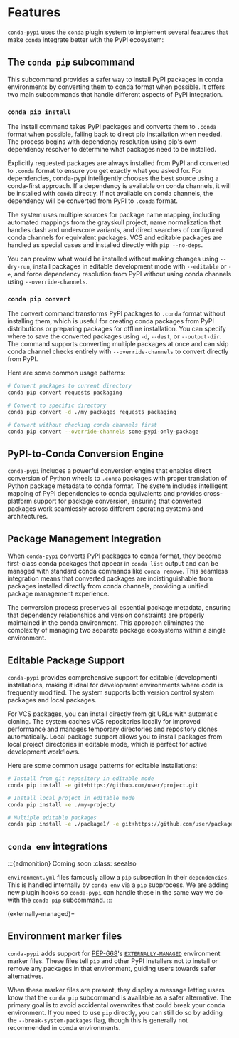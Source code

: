 # Features

`conda-pypi` uses the `conda` plugin system to implement several features
that make `conda` integrate better with the PyPI ecosystem:

## The `conda pip` subcommand

This subcommand provides a safer way to install PyPI packages in conda
environments by converting them to conda format when possible. It offers two
main subcommands that handle different aspects of PyPI integration.

### `conda pip install`

The install command takes PyPI packages and converts them to `.conda` format
when possible, falling back to direct pip installation when needed. The
process begins with dependency resolution using pip's own dependency resolver
to determine what packages need to be installed.

Explicitly requested packages are always installed from PyPI and converted
to `.conda` format to ensure you get exactly what you asked for. For
dependencies, conda-pypi intelligently chooses the best source using a
conda-first approach. If a dependency is available on conda channels, it will
be installed with `conda` directly. If not available on conda channels, the
dependency will be converted from PyPI to `.conda` format.

The system uses multiple sources for package name mapping, including
automated mappings from the grayskull project, name normalization that
handles dash and underscore variants, and direct searches of configured conda
channels for equivalent packages. VCS and editable packages are handled as
special cases and installed directly with `pip --no-deps`.

You can preview what would be installed without making changes using
`--dry-run`, install packages in editable development mode with `--editable`
or `-e`, and force dependency resolution from PyPI without using conda
channels using `--override-channels`.

### `conda pip convert`

The convert command transforms PyPI packages to `.conda` format without
installing them, which is useful for creating conda packages from PyPI
distributions or preparing packages for offline installation. You can specify
where to save the converted packages using `-d`, `--dest`, or `--output-dir`.
The command supports converting multiple packages at once and can skip conda
channel checks entirely with `--override-channels` to convert directly from
PyPI.

Here are some common usage patterns:

```bash
# Convert packages to current directory
conda pip convert requests packaging

# Convert to specific directory
conda pip convert -d ./my_packages requests packaging

# Convert without checking conda channels first
conda pip convert --override-channels some-pypi-only-package
```

## PyPI-to-Conda Conversion Engine

`conda-pypi` includes a powerful conversion engine that enables direct
conversion of Python wheels to `.conda` packages with proper translation of
Python package metadata to conda format. The system includes intelligent
mapping of PyPI dependencies to conda equivalents and provides cross-platform
support for package conversion, ensuring that converted packages work
seamlessly across different operating systems and architectures.

## Package Management Integration

When `conda-pypi` converts PyPI packages to conda format, they become
first-class conda packages that appear in `conda list` output and can be
managed with standard conda commands like `conda remove`. This seamless
integration means that converted packages are indistinguishable from
packages installed directly from conda channels, providing a unified package
management experience.

The conversion process preserves all essential package metadata, ensuring
that dependency relationships and version constraints are properly maintained
in the conda environment. This approach eliminates the complexity of managing
two separate package ecosystems within a single environment.

## Editable Package Support

`conda-pypi` provides comprehensive support for editable (development)
installations, making it ideal for development environments where code is
frequently modified. The system supports both version control system packages
and local packages.

For VCS packages, you can install directly from git URLs with automatic
cloning. The system caches VCS repositories locally for improved performance
and manages temporary directories and repository clones automatically. Local
package support allows you to install packages from local project directories
in editable mode, which is perfect for active development workflows.

Here are some common usage patterns for editable installations:

```bash
# Install from git repository in editable mode
conda pip install -e git+https://github.com/user/project.git

# Install local project in editable mode
conda pip install -e ./my-project/

# Multiple editable packages
conda pip install -e ./package1/ -e git+https://github.com/user/package2.git
```

## `conda env` integrations

:::{admonition} Coming soon
:class: seealso

`environment.yml` files famously allow a `pip` subsection in their
`dependencies`. This is handled internally by `conda env` via a `pip`
subprocess. We are adding new plugin hooks so `conda-pypi` can handle these
in the same way we do with the `conda pip` subcommand.
:::

(externally-managed)=

## Environment marker files

`conda-pypi` adds support for
[PEP-668](https://peps.python.org/pep-0668/)'s
[`EXTERNALLY-MANAGED`](https://packaging.python.org/en/latest/specifications/externally-managed-environments/)
environment marker files. These files tell `pip` and other PyPI installers
not to install or remove any packages in that environment, guiding users
towards safer alternatives.

When these marker files are present, they display a message letting users
know that the `conda pip` subcommand is available as a safer alternative. The
primary goal is to avoid accidental overwrites that could break your conda
environment. If you need to use `pip` directly, you can still do so by adding
the `--break-system-packages` flag, though this is generally not recommended
in conda environments.
